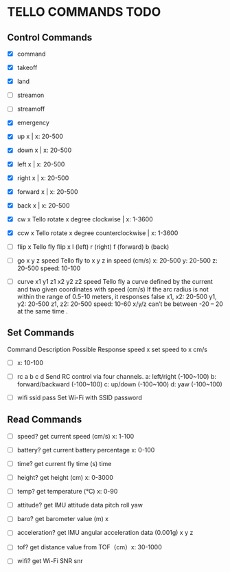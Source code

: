 # TELLO COMMANDS TODO
## Control Commands

- [x] command 
- [x] takeoff
- [x] land
- [ ] streamon 
- [ ] streamoff
- [x] emergency 

- [x] up x | x: 20-500

- [x] down x | x: 20-500

- [x] left x | x: 20-500

- [x] right x | x: 20-500

- [x] forward x | x: 20-500

- [x] back x | x: 20-500

- [x] cw x Tello rotate x degree clockwise | x: 1-3600

- [x] ccw x Tello rotate x degree counterclockwise | x: 1-3600

- [ ] flip x Tello fly flip x
l (left)
r (right)
f (forward)
b (back)

- [ ] go x y z speed Tello fly to x y z in speed (cm/s)
x: 20-500
y: 20-500
z: 20-500
speed: 10-100

- [ ] curve x1 y1 z1 x2 y2 z2 speed Tello fly a curve defined by the
current and two given coordinates
with speed (cm/s)
If the arc radius is not within
the range of 0.5-10 meters, it
responses false
x1, x2: 20-500
y1, y2: 20-500
z1, z2: 20-500
speed: 10-60
x/y/z can’t be between -20 – 20 at
the same time .

## Set Commands

Command Description Possible Response
speed x set speed to x cm/s
- [ ] x: 10-100

- [ ] rc a b c d Send RC control via four channels.
a: left/right (-100~100)
b: forward/backward (-100~100)
c: up/down (-100~100)
d: yaw (-100~100)

- [ ] wifi ssid pass Set Wi-Fi with SSID password

## Read Commands

- [ ] speed? get current speed (cm/s) x: 1-100

- [ ] battery? get current battery percentage x: 0-100

- [ ] time? get current fly time (s) time

- [ ] height? get height (cm) x: 0-3000

- [ ] temp? get temperature (℃) x: 0-90

- [ ] attitude? get IMU attitude data pitch roll yaw

- [ ] baro? get barometer value (m) x

- [ ] acceleration? get IMU angular acceleration data (0.001g) x y z

- [ ] tof? get distance value from TOF（cm）x: 30-1000

- [ ] wifi? get Wi-Fi SNR snr